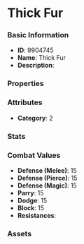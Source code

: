 # Thick Fur



### Basic Information

- **ID**: 9904745
- **Name**: Thick Fur
- **Description**: 

### Properties


### Attributes

- **Category**: 2

### Stats


### Combat Values

- **Defense (Melee)**: 15
- **Defense (Pierce)**: 15
- **Defense (Magic)**: 15
- **Parry**: 15
- **Dodge**: 15
- **Block**: 15
- **Resistances**: 

### Assets


